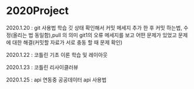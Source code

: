 # 2020Project
2020.1.20 : git 사용법 학습 깃 상태 확인해서 커밋 메세지 추가 한 후 커밋 하는법, 수정(올리는 법 동일함),pull 의 의미 git1의 오류 메세지를 보고 어떤 문제가 있었고 문제에 대한 해결(커밋할 자료가 서로 충동 할 때 문제 확인) 

2020.1.22 : 코틀린 기초 이론 학습 및 레이아웃 

2020.1.23 : 코틀린 리사이클러뷰 

2020.1.25 : api 연동중 공공데이터 api 사용법 
